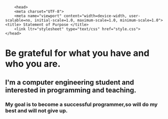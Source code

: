                                                                                                                                                             
        <head>
        <meta charset="UTF-8">
        <meta name="viewport" content="width=device-width, user-scalable=no, initial-scale=1.0, maximum-scale=1.0, minimum-scale=1.0">                                            
	<title> Statement of Purpose </title>
        <link ltr="stylesheet" type="text/css" href="style.css">                                                                                                                   
    </head>                                                                                                                                                                 
<body>
<div class="txt">                                                                                                                                                                                                                                                                                                                               

<h1>Be grateful for what you have and who you are.</h1>
<span>                                                                                                                                                           
<h2>I'm a computer engineering student and interested in programming and teaching.</h2>                                                                                 
<span>                                                                                                                                                                  
<h3>My goal is to become a successful programmer,so will do my best and will not give up.</h3>                                                                          
</span>

 
